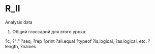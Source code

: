 # R_II

Analysis data

1. Общий глоссарий для этого урока:

?c, ?":"
?seq, ?rep
?print
?all.equal
?typeof
?is.logical, ?as.logical, etc.
?length, ?names
